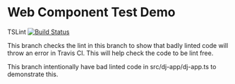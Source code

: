 # Web Component Test Demo

TSLint [![Build Status](https://travis-ci.org/dakotaJang/web-component-test-demo.svg?branch=test-bad-lint)](https://travis-ci.org/dakotaJang/web-component-test-demo)

This branch checks the lint in this branch to show that badly linted code will throw an error in Travis CI. This will help check the code to be lint free.

This branch intentionally have bad linted code in src/dj-app/dj-app.ts to demonstrate this.
